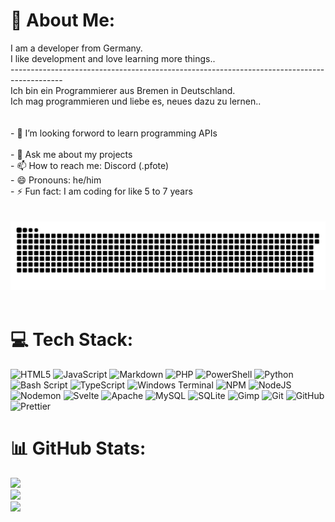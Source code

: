 # 💫 About Me:
I am a developer from Germany. <br>I like development and love learning more things..<br>-------------------------------------------------------------------------------------------<br>Ich bin ein Programmierer aus Bremen in Deutschland.<br>Ich mag programmieren und liebe es, neues dazu zu lernen..<br><br><!--**Ludoo0/Ludoo0** is a ✨ _special_ ✨ repository because its `README.md` (this file) appears on your GitHub profile.<br> -🔭 I’m currently working on ... <br>- 🌱 I’m currently learning ... --><br>- 👯 I’m looking forword to learn programming APIs<br><!-- - 🤔 I’m looking for help with ... --><br>- 💬 Ask me about my projects<br>- 📫 How to reach me: Discord (.pfote)<br>- 😄 Pronouns: he/him<br>- ⚡ Fun fact: I am coding for like 5 to 7 years<br><br><br>![snake gif](https://github.com/Ludoo0/Ludoo0/blob/output/github-snake-dark.svg)<br><br>


# 💻 Tech Stack:
![HTML5](https://img.shields.io/badge/html5-%23E34F26.svg?style=flat&logo=html5&logoColor=white) ![JavaScript](https://img.shields.io/badge/javascript-%23323330.svg?style=flat&logo=javascript&logoColor=%23F7DF1E) ![Markdown](https://img.shields.io/badge/markdown-%23000000.svg?style=flat&logo=markdown&logoColor=white) ![PHP](https://img.shields.io/badge/php-%23777BB4.svg?style=flat&logo=php&logoColor=white) ![PowerShell](https://img.shields.io/badge/PowerShell-%235391FE.svg?style=flat&logo=powershell&logoColor=white) ![Python](https://img.shields.io/badge/python-3670A0?style=flat&logo=python&logoColor=ffdd54) ![Bash Script](https://img.shields.io/badge/bash_script-%23121011.svg?style=flat&logo=gnu-bash&logoColor=white) ![TypeScript](https://img.shields.io/badge/typescript-%23007ACC.svg?style=flat&logo=typescript&logoColor=white) ![Windows Terminal](https://img.shields.io/badge/Windows%20Terminal-%234D4D4D.svg?style=flat&logo=windows-terminal&logoColor=white) ![NPM](https://img.shields.io/badge/NPM-%23CB3837.svg?style=flat&logo=npm&logoColor=white) ![NodeJS](https://img.shields.io/badge/node.js-6DA55F?style=flat&logo=node.js&logoColor=white) ![Nodemon](https://img.shields.io/badge/NODEMON-%23323330.svg?style=flat&logo=nodemon&logoColor=%BBDEAD) ![Svelte](https://img.shields.io/badge/svelte-%23f1413d.svg?style=flat&logo=svelte&logoColor=white) ![Apache](https://img.shields.io/badge/apache-%23D42029.svg?style=flat&logo=apache&logoColor=white) ![MySQL](https://img.shields.io/badge/mysql-4479A1.svg?style=flat&logo=mysql&logoColor=white) ![SQLite](https://img.shields.io/badge/sqlite-%2307405e.svg?style=flat&logo=sqlite&logoColor=white) ![Gimp](https://img.shields.io/badge/Gimp-657D8B?style=flat&logo=gimp&logoColor=FFFFFF) ![Git](https://img.shields.io/badge/git-%23F05033.svg?style=flat&logo=git&logoColor=white) ![GitHub](https://img.shields.io/badge/github-%23121011.svg?style=flat&logo=github&logoColor=white) ![Prettier](https://img.shields.io/badge/prettier-%23F7B93E.svg?style=flat&logo=prettier&logoColor=black)
# 📊 GitHub Stats:
![](https://github-readme-stats.vercel.app/api?username=Ludoo0&theme=dark&hide_border=false&include_all_commits=true&count_private=true)<br/>
![](https://nirzak-streak-stats.vercel.app/?user=Ludoo0&theme=dark&hide_border=false)<br/>
![](https://github-readme-stats.vercel.app/api/top-langs/?username=Ludoo0&theme=dark&hide_border=false&include_all_commits=true&count_private=true&layout=compact)

<!-- Proudly created with GPRM ( https://gprm.itsvg.
---
[![](https://visitcount.itsvg.in/api?id=Ludoo0&icon=3&color=8)](https://visitcount.itsvg.in)

